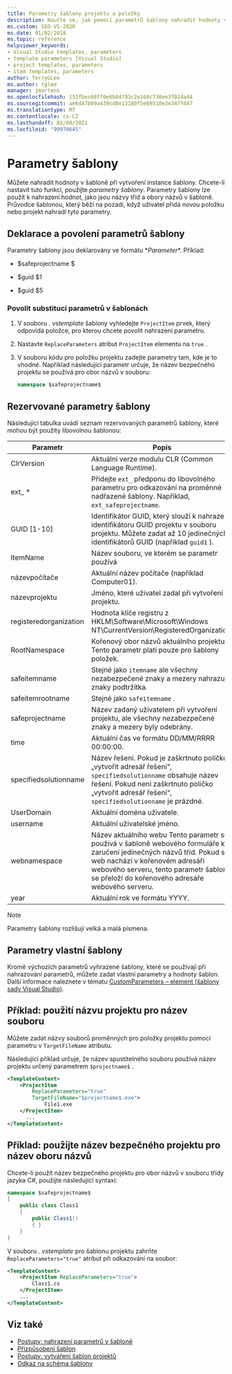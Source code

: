 ```yaml
---
title: Parametry šablony projektu a položky
description: Naučte se, jak pomocí parametrů šablony nahradit hodnoty ve vaší šabloně při vytváření instance šablony.
ms.custom: SEO-VS-2020
ms.date: 01/02/2018
ms.topic: reference
helpviewer_keywords:
- Visual Studio templates, parameters
- template parameters [Visual Studio]
- project templates, parameters
- item templates, parameters
author: TerryGLee
ms.author: tglee
manager: jmartens
ms.openlocfilehash: 133fbec68ff0e6b04793c2e168c730ee37024ad4
ms.sourcegitcommit: ae6d47b09a439cd0e13180f5e89510e3e347fd47
ms.translationtype: MT
ms.contentlocale: cs-CZ
ms.lasthandoff: 02/08/2021
ms.locfileid: "99970645"
---
```

# <a name="template-parameters"></a>Parametry šablony

Můžete nahradit hodnoty v šabloně při vytvoření instance šablony. Chcete-li nastavit tuto funkci, použijte *parametry šablony*. Parametry šablony lze použít k nahrazení hodnot, jako jsou názvy tříd a obory názvů v šabloně. Průvodce šablonou, který běží na pozadí, když uživatel přidá novou položku nebo projekt nahradí tyto parametry.

## <a name="declare-and-enable-template-parameters"></a>Deklarace a povolení parametrů šablony

Parametry šablony jsou deklarovány ve formátu $*Parameter*$. Příklad:

- $safeprojectname $

- $guid $1

- $guid $5

### <a name="enable-parameter-substitution-in-templates"></a>Povolit substituci parametrů v šablonách

1. V souboru *. vstemplate* šablony vyhledejte `ProjectItem` prvek, který odpovídá položce, pro kterou chcete povolit nahrazení parametru.

1. Nastavte `ReplaceParameters` atribut `ProjectItem` elementu na `true` .

1. V souboru kódu pro položku projektu zadejte parametry tam, kde je to vhodné. Například následující parametr určuje, že název bezpečného projektu se používá pro obor názvů v souboru:

    ```csharp
    namespace $safeprojectname$
    ```

## <a name="reserved-template-parameters"></a>Rezervované parametry šablony

Následující tabulka uvádí seznam rezervovaných parametrů šablony, které mohou být použity libovolnou šablonou:

|Parametr|Popis|
|---------------|-----------------|
|ClrVersion|Aktuální verze modulu CLR (Common Language Runtime).|
|ext_ *|Přidejte `ext_` předponu do libovolného parametru pro odkazování na proměnné nadřazené šablony. Například, `ext_safeprojectname`.|
|GUID [1-10]|Identifikátor GUID, který slouží k nahrazení identifikátoru GUID projektu v souboru projektu. Můžete zadat až 10 jedinečných identifikátorů GUID (například `guid1` ).|
|ItemName|Název souboru, ve kterém se parametr používá|
|názevpočítače|Aktuální název počítače (například Computer01).|
|názevprojektu|Jméno, které uživatel zadal při vytvoření projektu.|
|registeredorganization|Hodnota klíče registru z HKLM\Software\Microsoft\Windows NT\CurrentVersion\RegisteredOrganization.|
|RootNamespace|Kořenový obor názvů aktuálního projektu Tento parametr platí pouze pro šablony položek.|
|safeitemname|Stejné jako `itemname` ale všechny nezabezpečené znaky a mezery nahrazují znaky podtržítka.|
|safeitemrootname|Stejné jako `safeitemname` .|
|safeprojectname|Název zadaný uživatelem při vytvoření projektu, ale všechny nezabezpečené znaky a mezery byly odebrány.|
|time|Aktuální čas ve formátu DD/MM/RRRR 00:00:00.|
|specifiedsolutionname|Název řešení. Pokud je zaškrtnuto políčko „vytvořit adresář řešení“, `specifiedsolutionname` obsahuje název řešení. Pokud není zaškrtnuto políčko „vytvořit adresář řešení“, `specifiedsolutionname` je prázdné.|
|UserDomain|Aktuální doména uživatele.|
|username|Aktuální uživatelské jméno.|
|webnamespace|Název aktuálního webu Tento parametr se používá v šabloně webového formuláře k zaručení jedinečných názvů tříd. Pokud se web nachází v kořenovém adresáři webového serveru, tento parametr šablony se přeloží do kořenového adresáře webového serveru.|
|year|Aktuální rok ve formátu YYYY.|

> [!NOTE]
> Parametry šablony rozlišují velká a malá písmena.

## <a name="custom-template-parameters"></a>Parametry vlastní šablony

Kromě výchozích parametrů vyhrazené šablony, které se používají při nahrazování parametrů, můžete zadat vlastní parametry a hodnoty šablon. Další informace naleznete v tématu [CustomParameters – element (šablony sady Visual Studio)](../extensibility/customparameters-element-visual-studio-templates.md).

## <a name="example-use-the-project-name-for-a-file-name"></a>Příklad: použití názvu projektu pro název souboru

Můžete zadat názvy souborů proměnných pro položky projektu pomocí parametru v `TargetFileName` atributu.

Následující příklad určuje, že název spustitelného souboru používá název projektu určený parametrem `$projectname$` .

```xml
<TemplateContent>
    <ProjectItem
        ReplaceParameters="true"
        TargetFileName="$projectname$.exe">
            File1.exe
    </ProjectItem>
      ...
</TemplateContent>
```

## <a name="example-use-the-safe-project-name-for-the-namespace-name"></a>Příklad: použijte název bezpečného projektu pro název oboru názvů

Chcete-li použít název bezpečného projektu pro obor názvů v souboru třídy jazyka C#, použijte následující syntaxi:

```csharp
namespace $safeprojectname$
{
    public class Class1
    {
        public Class1()
        { }
    }
}
```

V souboru *. vstemplate* pro šablonu projektu zahrňte `ReplaceParameters="true"` atribut při odkazování na soubor:

```xml
<TemplateContent>
    <ProjectItem ReplaceParameters="true">
        Class1.cs
    </ProjectItem>
    ...
</TemplateContent>
```

## <a name="see-also"></a>Viz také

- [Postupy: nahrazení parametrů v šabloně](how-to-substitute-parameters-in-a-template.md)
- [Přizpůsobení šablon](../ide/customizing-project-and-item-templates.md)
- [Postupy: vytváření šablon projektů](../ide/how-to-create-project-templates.md)
- [Odkaz na schéma šablony](../extensibility/visual-studio-template-schema-reference.md)
